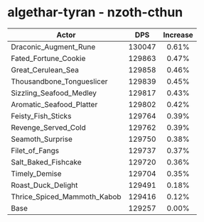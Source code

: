 # algethar-tyran - nzoth-cthun
| Actor | DPS | Increase |
|---|:---:|:---:|
|Draconic_Augment_Rune|130047|0.61%|
|Fated_Fortune_Cookie|129863|0.47%|
|Great_Cerulean_Sea|129858|0.46%|
|Thousandbone_Tongueslicer|129839|0.45%|
|Sizzling_Seafood_Medley|129817|0.43%|
|Aromatic_Seafood_Platter|129802|0.42%|
|Feisty_Fish_Sticks|129764|0.39%|
|Revenge_Served_Cold|129762|0.39%|
|Seamoth_Surprise|129750|0.38%|
|Filet_of_Fangs|129737|0.37%|
|Salt_Baked_Fishcake|129720|0.36%|
|Timely_Demise|129704|0.35%|
|Roast_Duck_Delight|129491|0.18%|
|Thrice_Spiced_Mammoth_Kabob|129416|0.12%|
|Base|129257|0.00%|
